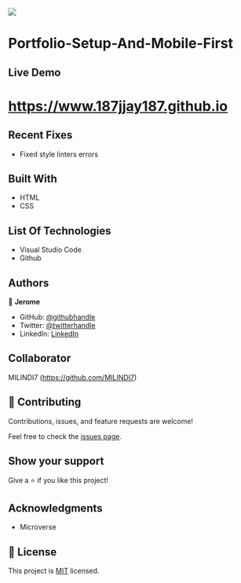 ![](https://img.shields.io/badge/Microverse-blueviolet)

# Portfolio-Setup-And-Mobile-First

## Live Demo
# https://www.187jjay187.github.io

## Recent Fixes

- Fixed style linters errors

## Built With

- HTML
- CSS


## List Of Technologies

- Visual Studio Code
- Github



## Authors

👤 **Jerome**

- GitHub: [@githubhandle](https://github.com/187jjay187)
- Twitter: [@twitterhandle](https://twitter.com/187jjay187)
- LinkedIn: [LinkedIn](https://linkedin.com/in/jerome-osman-137605a4)

## Collaborator

MILINDI7 (https://github.com/MILINDI7)

## 🤝 Contributing

Contributions, issues, and feature requests are welcome!

Feel free to check the [issues page](https://github.com/187jjay187/My-Portfolio-Main/issues).

## Show your support

Give a ⭐️ if you like this project!

## Acknowledgments

- Microverse 

## 📝 License

This project is [MIT](./MIT.md) licensed.
